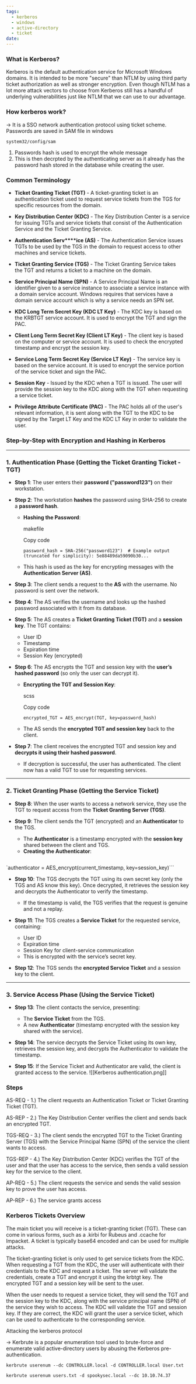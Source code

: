 ```yaml
---
tags:
  - kerberos
  - windows
  - active-directory
  - ticket
date:
---
```

### What is Kerberos?

Kerberos is the default authentication service for Microsoft Windows domains. It is intended to be more "secure" than NTLM by using third party ticket authorization as well as stronger encryption. Even though NTLM has a lot more attack vectors to choose from Kerberos still has a handful of underlying vulnerabilities just like NTLM that we can use to our advantage.


### How kerberos work?
-> It is a SSO network authentication protocol using ticket scheme.
Passwords are saved in SAM file in windows
```
system32/config/sam
```

1. Passwords hash is used to encrypt the whole message 
2. This is then decrpted by the authenticating server as it already has the password hash stored in the database while creating the user.
### Common Terminology 

- **Ticket Granting Ticket (TGT)** - A ticket-granting ticket is an authentication ticket used to request service tickets from the TGS for specific resources from the domain.
- **Key Distribution Center (KDC)** - The Key Distribution Center is a service for issuing TGTs and service tickets that consist of the Authentication Service and the Ticket Granting Service.
- **Authentication Serv****ice (AS)** - The Authentication Service issues TGTs to be used by the TGS in the domain to request access to other machines and service tickets.
- **Ticket Granting Service (TGS)** - The Ticket Granting Service takes the TGT and returns a ticket to a machine on the domain.  
    
- **Service Principal Name (SPN)** - A Service Principal Name is an identifier given to a service instance to associate a service instance with a domain service account. Windows requires that services have a domain service account which is why a service needs an SPN set.
- **KDC Long Term Secret Key (KDC LT Key)** - The KDC key is based on the KRBTGT service account. It is used to encrypt the TGT and sign the PAC.
- **Client Long Term Secret Key (Client LT Key)** - The client key is based on the computer or service account. It is used to check the encrypted timestamp and encrypt the session key.
- **Service Long Term Secret Key (Service LT Key)** - The service key is based on the service account. It is used to encrypt the service portion of the service ticket and sign the PAC.
- **Session Key** - Issued by the KDC when a TGT is issued. The user will provide the session key to the KDC along with the TGT when requesting a service ticket.
- **Privilege Attribute Certificate (PAC)** - The PAC holds all of the user's relevant information, it is sent along with the TGT to the KDC to be signed by the Target LT Key and the KDC LT Key in order to validate the user.


### Step-by-Step with Encryption and Hashing in Kerberos

---

### 1. **Authentication Phase (Getting the Ticket Granting Ticket - TGT)**

- **Step 1**: The user enters their **password ("password123")** on their workstation.
    
- **Step 2**: The workstation **hashes** the password using SHA-256 to create a **password hash**.
    
    - **Hashing the Password**:
        
        makefile
        
        Copy code
        
        `password_hash = SHA-256("password123")  # Example output (truncated for simplicity): 5e88489da59090b30...`
        
    - This hash is used as the key for encrypting messages with the **Authentication Server (AS)**.
- **Step 3**: The client sends a request to the **AS** with the username. No password is sent over the network.
    
- **Step 4**: The AS verifies the username and looks up the hashed password associated with it from its database.
    
- **Step 5**: The AS creates a **Ticket Granting Ticket (TGT)** and a **session key**. The TGT contains:
    
    - User ID
    - Timestamp
    - Expiration time
    - Session Key (encrypted)
- **Step 6**: The AS encrypts the TGT and session key with the **user’s hashed password** (so only the user can decrypt it).
    
    - **Encrypting the TGT and Session Key**:
        
        scss
        
        Copy code
        
        `encrypted_TGT = AES_encrypt(TGT, key=password_hash)`
        
    - The AS sends the **encrypted TGT and session key** back to the client.
- **Step 7**: The client receives the encrypted TGT and session key and **decrypts it using their hashed password**.
    
    - If decryption is successful, the user has authenticated. The client now has a valid TGT to use for requesting services.

---

### 2. **Ticket Granting Phase (Getting the Service Ticket)**

- **Step 8**: When the user wants to access a network service, they use the TGT to request access from the **Ticket Granting Server (TGS)**.
    
- **Step 9**: The client sends the TGT (encrypted) and an **Authenticator** to the TGS.
    
    - The **Authenticator** is a timestamp encrypted with the **session key** shared between the client and TGS.
    - **Creating the Authenticator**:
        ```scss
`authenticator = AES_encrypt(current_timestamp, key=session_key)```
        
- **Step 10**: The TGS decrypts the TGT using its own secret key (only the TGS and AS know this key). Once decrypted, it retrieves the session key and decrypts the Authenticator to verify the timestamp.
    
    - If the timestamp is valid, the TGS verifies that the request is genuine and not a replay.
- **Step 11**: The TGS creates a **Service Ticket** for the requested service, containing:
    
    - User ID
    - Expiration time
    - Session Key for client-service communication
    - This is encrypted with the service’s secret key.
- **Step 12**: The TGS sends the **encrypted Service Ticket** and a session key to the client.
    

---

### 3. **Service Access Phase (Using the Service Ticket)**

- **Step 13**: The client contacts the service, presenting:
    
    - The **Service Ticket** from the TGS.
    - A new **Authenticator** (timestamp encrypted with the session key shared with the service).
- **Step 14**: The service decrypts the Service Ticket using its own key, retrieves the session key, and decrypts the Authenticator to validate the timestamp.
    
- **Step 15**: If the Service Ticket and Authenticator are valid, the client is granted access to the service.
![[Kerberos authentication.png]]

### Steps
AS-REQ - 1.) The client requests an Authentication Ticket or Ticket Granting Ticket (TGT).

AS-REP - 2.) The Key Distribution Center verifies the client and sends back an encrypted TGT.

TGS-REQ - 3.) The client sends the encrypted TGT to the Ticket Granting Server (TGS) with the Service Principal Name (SPN) of the service the client wants to access.

TGS-REP - 4.) The Key Distribution Center (KDC) verifies the TGT of the user and that the user has access to the service, then sends a valid session key for the service to the client.

AP-REQ - 5.) The client requests the service and sends the valid session key to prove the user has access.

AP-REP - 6.) The service grants access

### Kerberos Tickets Overview

The main ticket you will receive is a ticket-granting ticket (TGT). These can come in various forms, such as a .kirbi for Rubeus and .ccache for Impacket. A ticket is typically base64 encoded and can be used for multiple attacks. 

The ticket-granting ticket is only used to get service tickets from the KDC. When requesting a TGT from the KDC, the user will authenticate with their credentials to the KDC and request a ticket. The server will validate the credentials, create a TGT and encrypt it using the krbtgt key. The encrypted TGT and a session key will be sent to the user.

When the user needs to request a service ticket, they will send the TGT and the session key to the KDC, along with the service principal name (SPN) of the service they wish to access. The KDC will validate the TGT and session key. If they are correct, the KDC will grant the user a service ticket, which can be used to authenticate to the corresponding service.



Attacking the kerberos protocol

-> ﻿Kerbrute is a popular enumeration tool used to brute-force and enumerate valid active-directory users by abusing the Kerberos pre-authentication.

```
kerbrute userenum --dc CONTROLLER.local -d CONTROLLER.local User.txt
```
```
kerbrute userenum users.txt -d spookysec.local --dc 10.10.74.37
```